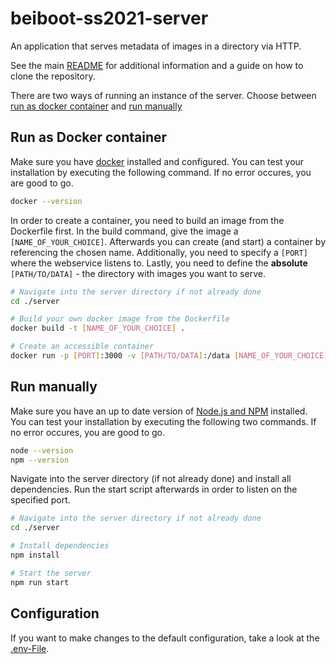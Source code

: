 # beiboot-ss2021-server

An application that serves metadata of images in a directory via HTTP.

See the main [README](../README.md) for additional information and a guide on how to clone the repository.

There are two ways of running an instance of the server. Choose between [run as docker container](#run-as-docker-container) and [run manually](#run-manually) 

## Run as Docker container

Make sure you have [docker](https://www.docker.com/) installed and configured. You can test your installation by executing the following command. If no error occures, you are good to go.

```sh
docker --version
```
In order to create a container, you need to build an image from the Dockerfile first. In the build command, give the image a ``[NAME_OF_YOUR_CHOICE]``. Afterwards you can create (and start) a container by referencing the chosen name. Additionally, you need to specify a ``[PORT]`` where the webservice listens to. Lastly, you need to define the **absolute** ``[PATH/TO/DATA]`` - the directory with images you want to serve.

```sh
# Navigate into the server directory if not already done
cd ./server

# Build your own docker image from the Dockerfile
docker build -t [NAME_OF_YOUR_CHOICE] . 

# Create an accessible container
docker run -p [PORT]:3000 -v [PATH/TO/DATA]:/data [NAME_OF_YOUR_CHOICE]
```



## Run manually
Make sure you have an up to date version of [Node.js and NPM](https://nodejs.org/en/) installed. You can test your installation by executing the following two commands. If no error occures, you are good to go.

```sh
node --version
npm --version
```

Navigate into the server directory (if not already done) and install all dependencies. Run the start script afterwards in order to listen on the specified port.

```sh
# Navigate into the server directory if not already done
cd ./server

# Install dependencies
npm install

# Start the server
npm run start
```

## Configuration

If you want to make changes to the default configuration, take a look at the [.env-File](./.env).